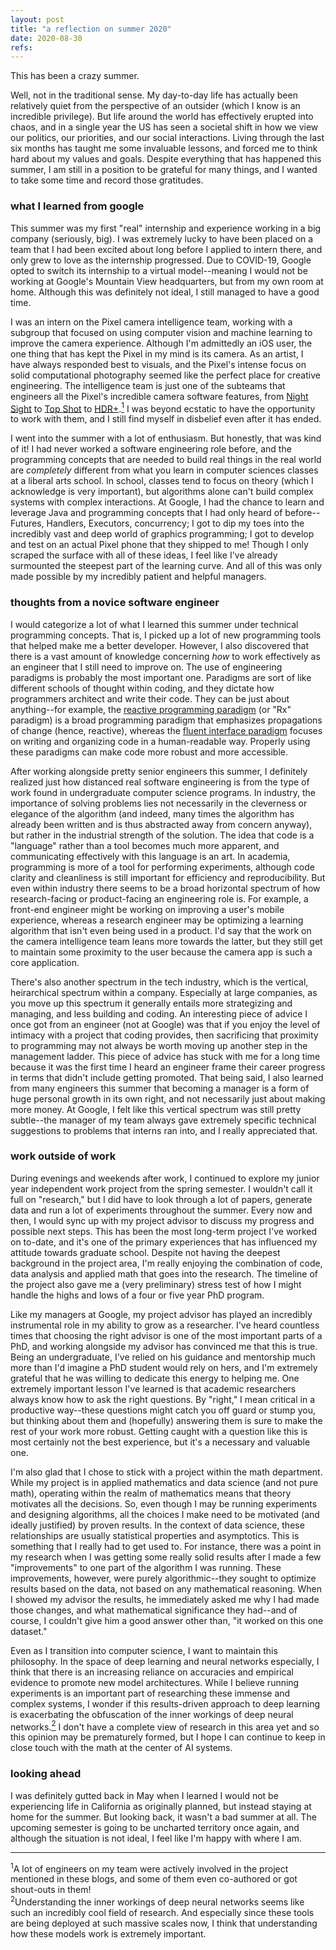 ```yaml
---
layout: post
title: "a reflection on summer 2020"
date: 2020-08-30
refs:
---
```


This has been a crazy summer.

Well, not in the traditional sense. My day-to-day life has actually been relatively quiet from the perspective of an outsider (which I know is an incredible privilege). But life around the world has effectively erupted into chaos, and in a single year the US has seen a societal shift in how we view our politics, our priorities, and our social interactions. Living through the last six months has taught me some invaluable lessons, and forced me to think hard about my values and goals. Despite everything that has happened this summer, I am still in a position to be grateful for many things, and I wanted to take some time and record those gratitudes.

<!--excerpt-->

<h3>what I learned from google</h3>

This summer was my first "real" internship and experience working in a big company (seriously, big). I was extremely lucky to have been placed on a team that I had been excited about long before I applied to intern there, and only grew to love as the internship progressed. Due to COVID-19, Google opted to switch its internship to a virtual model--meaning I would not be working at Google's Mountain View headquarters, but from my own room at home. Although this was definitely not ideal, I still managed to have a good time.

I was an intern on the Pixel camera intelligence team, working with a subgroup that focused on using computer vision and machine learning to improve the camera experience. Although I'm admittedly an iOS user, the one thing that has kept the Pixel in my mind is its camera. As an artist, I have always responded best to visuals, and the Pixel's intense focus on solid computational photography seemed like the perfect place for creative engineering. The intelligence team is just one of the subteams that engineers all the Pixel's incredible camera software features, from <a href="https://ai.googleblog.com/2019/11/astrophotography-with-night-sight-on.html">Night Sight</a> to <a href="https://ai.googleblog.com/2018/12/top-shot-on-pixel-3.html">Top Shot</a> to <a href="https://ai.googleblog.com/search/label/Computational%20Photography">HDR+</a>.<a href="#footnote1"><sup>1</sup></a> I was beyond ecstatic to have the opportunity to work with them, and I still find myself in disbelief even after it has ended.

I went into the summer with a lot of enthusiasm. But honestly, that was kind of it! I had never worked a software engineering role before, and the programming concepts that are needed to build real things in the real world are <i>completely</i> different from what you learn in computer sciences classes at a liberal arts school. In school, classes tend to focus on theory (which I acknowledge is very important), but algorithms alone can't build complex systems with complex interactions. At Google, I had the chance to learn and leverage Java and programming concepts that I had only heard of before--Futures, Handlers, Executors, concurrency; I got to dip my toes into the incredibly vast and deep world of graphics programming; I got to develop and test on an actual Pixel phone that they shipped to me! Though I only scraped the surface with all of these ideas, I feel like I've already surmounted the steepest part of the learning curve. And all of this was only made possible by my incredibly patient and helpful managers.

<h3>thoughts from a novice software engineer</h3>

I would categorize a lot of what I learned this summer under technical programming concepts. That is, I picked up a lot of new programming tools that helped make me a better developer. However, I also discovered that there is a vast amount of knowledge concerning <i>how</i> to work effectively as an engineer that I still need to improve on. The use of engineering paradigms is probably the most important one. Paradigms are sort of like different schools of thought within coding, and they dictate how programmers architect and write their code. They can be just about anything--for example, the <a href="https://gist.github.com/staltz/868e7e9bc2a7b8c1f754">reactive programming paradigm</a> (or "Rx" paradigm) is a broad programming paradigm that emphasizes propagations of change (hence, reactive), whereas the <a href="https://martinfowler.com/bliki/FluentInterface.html">fluent interface paradigm</a> focuses on writing and organizing code in a human-readable way. Properly using these paradigms can make code more robust and more accessible.

After working alongside pretty senior engineers this summer, I definitely realized just how distanced real software engineering is from the type of work found in undergraduate computer science programs. In industry, the importance of solving problems lies not necessarily in the cleverness or elegance of the algorithm (and indeed, many times the algorithm has already been written and is thus abstracted away from concern anyway), but rather in the industrial strength of the solution. The idea that code is a "language" rather than a tool becomes much more apparent, and communicating effectively with this language is an art. In academia, programming is more of a tool for performing experiments, although code clarity and cleanliness is still important for efficiency and reproducibility. But even within industry there seems to be a broad horizontal spectrum of how research-facing or product-facing an engineering role is. For example, a front-end engineer might be working on improving a user's mobile experience, whereas a research engineer may be optimizing a learning algorithm that isn't even being used in a product. I'd say that the work on the camera intelligence team leans more towards the latter, but they still get to maintain some proximity to the user because the camera app is such a core application.

There's also another spectrum in the tech industry, which is the vertical, heirarchical spectrum within a company. Especially at large companies, as you move up this spectrum it generally entails more strategizing and managing, and less building and coding. An interesting piece of advice I once got from an engineer (not at Google) was that if you enjoy the level of intimacy with a project that coding provides, then sacrificing that proximity to programming may not always be worth moving up another step in the management ladder. This piece of advice has stuck with me for a long time because it was the first time I heard an engineer frame their career progress in terms that didn't include getting promoted. That being said, I also learned from many engineers this summer that becoming a manager is a form of huge personal growth in its own right, and not necessarily just about making more money. At Google, I felt like this vertical spectrum was still pretty subtle--the manager of my team always gave extremely specific technical suggestions to problems that interns ran into, and I really appreciated that. 

<h3>work outside of work</h3>

During evenings and weekends after work, I continued to explore my junior year independent work project from the spring semester. I wouldn't call it full on "research," but I did have to look through a lot of papers, generate data and run a lot of experiments throughout the summer. Every now and then, I would sync up with my project advisor to discuss my progress and possible next steps. This has been the most long-term project I've worked on to-date, and it's one of the primary experiences that has influenced my attitude towards graduate school. Despite not having the deepest background in the project area, I'm really enjoying the combination of code, data analysis and applied math that goes into the research. The timeline of the project also gave me a (very preliminary) stress test of how I might handle the highs and lows of a four or five year PhD program.

Like my managers at Google, my project advisor has played an incredibly instrumental role in my ability to grow as a researcher. I've heard countless times that choosing the right advisor is one of the most important parts of a PhD, and working alongside my advisor has convinced me that this is true. Being an undergraduate, I've relied on his guidance and mentorship much more than I'd imagine a PhD student would rely on hers, and I'm extremely grateful that he was willing to dedicate this energy to helping me. One extremely important lesson I've learned is that academic researchers always know how to ask the right questions. By "right," I mean critical in a productive way--these questions might catch you off guard or stump you, but thinking about them and (hopefully) answering them is sure to make the rest of your work more robust. Getting caught with a question like this is most certainly not the best experience, but it's a necessary and valuable one.

I'm also glad that I chose to stick with a project within the math department. While my project is in applied mathematics and data science (and not pure math), operating within the realm of mathematics means that theory motivates all the decisions. So, even though I may be running experiments and designing algorithms, all the choices I make need to be motivated (and ideally justified) by proven results. In the context of data science, these relationships are usually statistical properties and asymptotics. This is something that I really had to get used to. For instance, there was a point in my research when I was getting some really solid results after I made a few "improvements" to one part of the algorithm I was running. These improvements, however, were purely algorithmic--they sought to optimize results based on the data, not based on any mathematical reasoning. When I showed my advisor the results, he immediately asked me why I had made those changes, and what mathematical significance they had--and of course, I couldn't give him a good answer other than, "it worked on this one dataset."

Even as I transition into computer science, I want to maintain this philosophy. In the space of deep learning and neural networks especially, I think that there is an increasing reliance on accuracies and empirical evidence to promote new model architectures. While I believe running experiments is an important part of researching these immense and complex systems, I wonder if this results-driven approach to deep learning is exacerbating the obfuscation of the inner workings of deep neural networks.<a href="footnote2"><sup>2</sup></a> I don't have a complete view of research in this area yet and so this opinion may be prematurely formed, but I hope I can continue to keep in close touch with the math at the center of AI systems.

<h3>looking ahead</h3>

I was definitely gutted back in May when I learned I would not be experiencing life in California as originally planned, but instead staying at home for the summer. But looking back, it wasn't a bad summer at all. The upcoming semester is going to be uncharted territory once again, and although the situation is not ideal, I feel like I'm happy with where I am.

<div class="footnotes">
<hr align="left" size="1">
<section id="footnote1"><sup>1</sup>A lot of engineers on my team were actively involved in the project mentioned in these blogs, and some of them even co-authored or got shout-outs in them!</section>

<section id="footnote2"><sup>2</sup>Understanding the inner workings of deep neural networks seems like such an incredibly cool field of research. And especially since these tools are being deployed at such massive scales now, I think that understanding how these models work is extremely important.</section>
</div>
